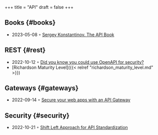 +++
title = "API"
draft = false
+++

## Books {#books}

-   2023-05-08 ◦ [Sergey Konstantinov. The API Book](https://twirl.github.io/The-API-Book/API.en.html)


## REST {#rest}

-   2022-10-12 ◦ [Did you know you could use OpenAPI for security?](https://dev.to/nathan20/did-you-know-you-could-use-openapi-for-security-1hke)
-   [Richardson Maturity Level]({{< relref "richardson_maturity_level.md" >}})


## Gateways {#gateways}

-   2022-09-14 ◦ [Secure your web apps with an API Gateway](https://blog.frankel.ch/secure-webapps-api-gateway/)


## Security {#security}

-   2022-10-21 ◦ [Shift Left Approach for API Standardization](https://www.infoq.com/articles/shift-left-api-standardization/)
